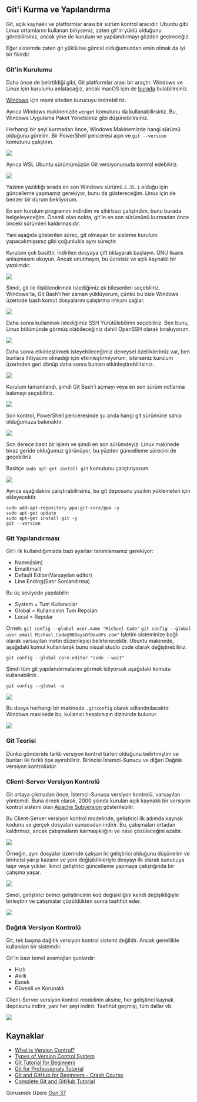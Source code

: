 ## Git'i Kurma ve Yapılandırma

Git, açık kaynaklı ve platformlar arası bir sürüm kontrol aracıdır. Ubuntu gibi Linux ortamlarını kullanan biriyseniz, zaten git'in yüklü olduğunu görebilirsiniz, ancak yine de kurulum ve yapılandırmayı gözden geçireceğiz.

Eğer sistemde zaten git yüklü ise güncel olduğumuzdan emin olmak da iyi bir fikirdir.

### Git'in Kurulumu

Daha önce de belirtildiği gibi, Git platformlar arası bir araçtır. Windows ve Linux için kurulumu anlatacağız, ancak macOS için de [burada](https://git-scm.com/book/en/v2/Getting-Started-Installing-Git) bulabilirsiniz.

[Windows](https://git-scm.com/download/win) için resmi siteden kurucuyu indirebiliriz.

Ayrıca Windows makinenizde `winget` komutunu da kullanabilirsiniz. Bu, Windows Uygulama Paket Yöneticiniz gibi düşünebilirsiniz.

Herhangi bir şeyi kurmadan önce, Windows Makinemizde hangi sürümü olduğunu görelim. Bir PowerShell penceresi açın ve `git --version` komutunu çalıştırın.

![](Images/Day36_Git1.png)

Ayrıca WSL Ubuntu sürümümüzün Git versiyonunuda kontrol edebiliriz.

![](Images/Day36_Git2.png)

Yazının yazıldığı sırada en son Windows sürümü `2.35.1` olduğu için güncelleme yapmamız gerekiyor, bunu da göstereceğim. Linux için de benzer bir durum bekliyorum.

En son kurulum programını indirdim ve sihirbazı çalıştırdım, bunu burada belgeleyeceğim. Önemli olan nokta, git'in en son sürümünü kurmadan önce önceki sürümleri kaldırmasıdır.

Yani aşağıda gösterilen süreç, git olmayan bir sisteme kurulum yapacakmışsınız gibi çoğunlukla aynı süreçtir.

Kurulum çok basittir. İndirilen dosyaya çift tıklayarak başlayın. GNU lisans anlaşmasını okuyun. Ancak unutmayın, bu ücretsiz ve açık kaynaklı bir yazılımdır.

![](Images/Day36_Git3.png)

Şimdi, git ile ilişkilendirmek istediğimiz ek bileşenleri seçebiliriz. Windows'ta, Git Bash'i her zaman yüklüyorum, çünkü bu bize Windows üzerinde bash komut dosyalarını çalıştırma imkanı sağlar.

![](Images/Day36_Git4.png)

Daha sonra kullanmak istediğimiz SSH Yürütülebilirini seçebiliriz. Ben bunu, Linux bölümünde görmüş olabileceğiniz dahili OpenSSH olarak bırakıyorum.

![](Images/Day36_Git5.png)

Daha sonra etkinleştirmek isteyebileceğimiz deneysel özelliklerimiz var, ben bunlara ihtiyacım olmadığı için etkinleştirmiyorum, isterseniz kurulum üzerinden geri dönüp daha sonra bunları etkinleştirebilirsiniz.

![](Images/Day36_Git6.png)

Kurulum tamamlandı, şimdi Git Bash'i açmayı veya en son sürüm notlarına bakmayı seçebiliriz.

![](Images/Day36_Git7.png)

Son kontrol, PowerShell penceresinde şu anda hangi git sürümüne sahip olduğumuza bakmaktır.

![](Images/Day36_Git8.png)

Son derece basit bir işlem ve şimdi en son sürümdeyiz. Linux makinede biraz geride olduğumuz görünüyor, bu yüzden güncelleme sürecini de geçebiliriz.

Basitçe `sudo apt-get install git` komutunu çalıştırıyorum.

![](Images/Day36_Git9.png)

Ayrıca aşağıdakini çalıştırabilirsiniz, bu git deposunu yazılım yüklemeleri için ekleyecektir.

```
sudo add-apt-repository ppa:git-core/ppa -y
sudo apt-get update
sudo apt-get install git -y
git --version
```

### Git Yapılandırması

Git'i ilk kullandığımızda bazı ayarları tanımlamamız gerekiyor:

- Name(İsim)
- Email(mail)
- Default Editor(Varsayılan editor)
- Line Ending(Satır Sonlandırma)

Bu üç seviyede yapılabilir:

- System = Tum Kullanıcılar
- Global = Kullanıcının Tum Repoları
- Local = Repolar

Ornek:
`git config --global user.name "Michael Cade"`
`git config --global user.email Michael.Cade@90DaysOfDevOPs.com"`
İşletim sisteminize bağlı olarak varsayılan metin düzenleyici belirlenecektir. Ubuntu makinede, aşağıdaki komut kullanılarak bunu visual studio code olarak değiştirebiliriz.

`git config --global core.editor "code --wait"`

Şimdi tüm git yapılandırmalarını görmek istiyorsak aşağıdaki komutu kullanabiliriz.

`git config --global -e`

![](Images/Day36_Git10.png)

Bu dosya herhangi bir makinede `.gitconfig` olarak adlandırılacaktır. Windows makinede bu, kullanıcı hesabınızın dizininde bulunur.

![](Images/Day36_Git11.png)

### Git Teorisi

Dünkü gönderide farklı versiyon kontrol türleri olduğunu belirtmiştim ve bunları iki farklı tipe ayırabiliriz. Birincisi İstemci-Sunucu ve diğeri Dağıtık versiyon kontrolüdür.

### Client-Server Versiyon Kontrolü

Git ortaya çıkmadan önce, İstemci-Sunucu versiyon kontrolü, varsayılan yöntemdi. Buna örnek olarak, 2000 yılında kurulan açık kaynaklı bir versiyon kontrol sistemi olan [Apache Subversion](https://subversion.apache.org/) gösterilebilir.

Bu Client-Server versiyon kontrol modelinde, geliştirici ilk adımda kaynak kodunu ve gerçek dosyaları sunucudan indirir. Bu, çatışmaları ortadan kaldırmaz, ancak çatışmaların karmaşıklığını ve nasıl çözüleceğini azaltır.

![](Images/Day36_Git12.png)

Örneğin, aynı dosyalar üzerinde çalışan iki geliştirici olduğunu düşünelim ve birincisi yarışı kazanır ve yeni değişiklikleriyle dosyayı ilk olarak sunucuya taşır veya yükler. İkinci geliştirici güncelleme yapmaya çalıştığında bir çatışma yaşar.

![](Images/Day36_Git13.png)

Şimdi, geliştirici birinci geliştiricinin kod değişikliğini kendi değişikliğiyle birleştirir ve çatışmalar çözüldükten sonra taahhüt eder.

![](Images/Day36_Git15.png)

### Dağıtık Versiyon Kontrolü

Git, tek başına dağıtık versiyon kontrol sistemi değildir. Ancak genellikle kullanılan bir sistemdir.

Git'in bazı temel avantajları şunlardır:

- Hızlı
- Akıllı
- Esnek
- Güvenli ve Korunaklı

Client-Server versiyon kontrol modelinin aksine, her geliştirici kaynak deposunu indirir, yani her şeyi indirir. Taahhüt geçmişi, tüm dallar vb.

![](Images/Day36_Git16.png)

## Kaynaklar

- [What is Version Control?](https://www.youtube.com/watch?v=Yc8sCSeMhi4)
- [Types of Version Control System](https://www.youtube.com/watch?v=kr62e_n6QuQ)
- [Git Tutorial for Beginners](https://www.youtube.com/watch?v=8JJ101D3knE&t=52s)
- [Git for Professionals Tutorial](https://www.youtube.com/watch?v=Uszj_k0DGsg)
- [Git and GitHub for Beginners - Crash Course](https://www.youtube.com/watch?v=RGOj5yH7evk&t=8s)
- [Complete Git and GitHub Tutorial](https://www.youtube.com/watch?v=apGV9Kg7ics)

Gorusmek Uzere [Gun 37](day37.md)
